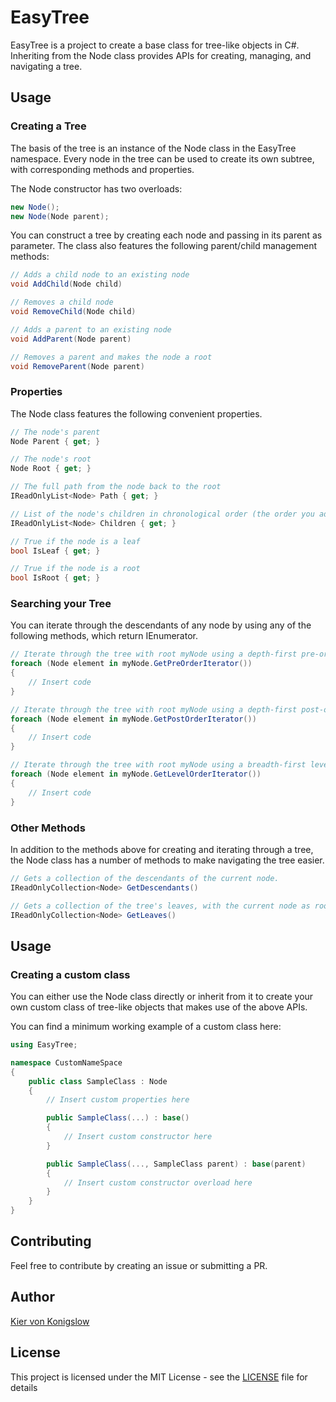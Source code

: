 # EasyTree

EasyTree is a project to create a base class for tree-like objects in C#. Inheriting from the Node class provides APIs for creating, managing, and navigating a tree.

## Usage

### Creating a Tree

The basis of the tree is an instance of the Node class in the EasyTree namespace. Every node in the tree can be used to create its own subtree, with corresponding methods and properties.

The Node constructor has two overloads:
```cs
new Node();
new Node(Node parent);
```

You can construct a tree by creating each node and passing in its parent as parameter. The class also features the following parent/child management methods:

```cs
// Adds a child node to an existing node
void AddChild(Node child)

// Removes a child node
void RemoveChild(Node child)

// Adds a parent to an existing node
void AddParent(Node parent)

// Removes a parent and makes the node a root
void RemoveParent(Node parent)
```

### Properties

The Node class features the following convenient properties.

```cs
// The node's parent
Node Parent { get; }

// The node's root
Node Root { get; }

// The full path from the node back to the root
IReadOnlyList<Node> Path { get; }

// List of the node's children in chronological order (the order you added them)
IReadOnlyList<Node> Children { get; }

// True if the node is a leaf
bool IsLeaf { get; }

// True if the node is a root
bool IsRoot { get; }
```

### Searching your Tree

You can iterate through the descendants of any node by using any of the following methods, which return IEnumerator<Node>.

```cs
// Iterate through the tree with root myNode using a depth-first pre-order search
foreach (Node element in myNode.GetPreOrderIterator())
{
    // Insert code
}

// Iterate through the tree with root myNode using a depth-first post-order search
foreach (Node element in myNode.GetPostOrderIterator())
{
    // Insert code
}

// Iterate through the tree with root myNode using a breadth-first level-order search
foreach (Node element in myNode.GetLevelOrderIterator())
{
    // Insert code
}
```

### Other Methods

In addition to the methods above for creating and iterating through a tree, the Node class has a number of methods to make navigating the tree easier.

```cs
// Gets a collection of the descendants of the current node.
IReadOnlyCollection<Node> GetDescendants()

// Gets a collection of the tree's leaves, with the current node as root.
IReadOnlyCollection<Node> GetLeaves()
```

## Usage

### Creating a custom class

You can either use the Node class directly or inherit from it to create your own custom class of tree-like objects that makes use of the above APIs.

You can find a minimum working example of a custom class here:

```cs
using EasyTree;

namespace CustomNameSpace
{
    public class SampleClass : Node
    {
        // Insert custom properties here

        public SampleClass(...) : base()
        {
            // Insert custom constructor here
        }

        public SampleClass(..., SampleClass parent) : base(parent)
        {
            // Insert custom constructor overload here
        }
    }
}
```

## Contributing

Feel free to contribute by creating an issue or submitting a PR.

## Author

[Kier von Konigslow](https://github.com/kvonkoni)

## License

This project is licensed under the MIT License - see the [LICENSE](LICENSE) file for details